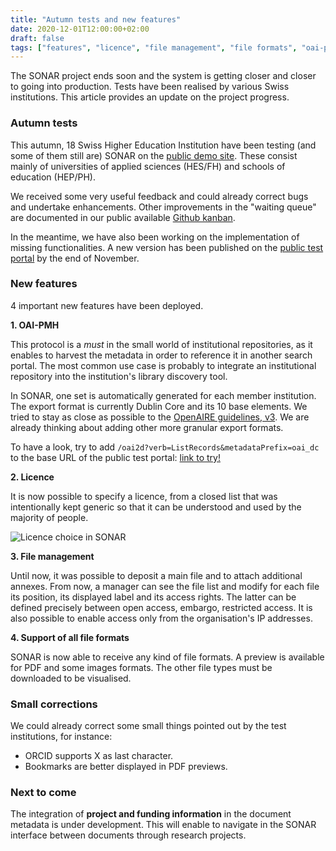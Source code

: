 ```yaml
---
title: "Autumn tests and new features"
date: 2020-12-01T12:00:00+02:00
draft: false
tags: ["features", "licence", "file management", "file formats", "oai-pmh", "tests"]
---
```


The SONAR project ends soon and the system is getting closer and closer to going into production. Tests have been realised by various Swiss institutions. This article provides an update on the project progress.

<!--more-->

### Autumn tests

This autumn, 18 Swiss Higher Education Institution have been testing (and some of them still are) SONAR on the [public demo site](https://sonar.test.rero.ch/). These consist mainly of universities of applied sciences (HES/FH) and schools of education (HEP/PH).

We received some very useful feedback and could already correct bugs and undertake enhancements. Other improvements in the "waiting queue" are documented in our public available [Github kanban](https://github.com/orgs/rero/projects/4).

In the meantime, we have also been working on the implementation of missing functionalities. A new version has been published on the [public test portal](https://sonar.test.rero.ch/) by the end of November.

### New features

4 important new features have been deployed.

**1. OAI-PMH**

This protocol is a *must* in the small world of institutional repositories, as it enables to harvest the metadata in order to reference it in another search portal. The most common use case is probably to integrate an institutional repository into the institution's library discovery tool.

In SONAR, one set is automatically generated for each member institution. The export format is currently Dublin Core and its 10 base elements. We tried to stay as close as possible to the [OpenAIRE guidelines, v3](https://guidelines.readthedocs.io/en/latest/literature/application_profile.html). We are already thinking about adding other more granular export formats.

To have a look, try to add `/oai2d?verb=ListRecords&metadataPrefix=oai_dc` to the base URL of the public test portal: [link to try!](https://sonar.test.rero.ch/oai2d?verb=ListRecords&metadataPrefix=oai_dc)

**2. Licence**

It is now possible to specify a licence, from a closed list that was intentionally kept generic so that it can be understood and used by the majority of people.

<img class="image fit" src="/images/licence.png" alt="Licence choice in SONAR" title="Licence choice in SONAR" >

**3. File management**

Until now, it was possible to deposit a main file and to attach additional annexes. From now, a manager can see the file list and modify for each file its position, its displayed label and its access rights. The latter can be defined precisely between open access, embargo, restricted access. It is also possible to enable access only from the organisation's IP addresses.

**4. Support of all file formats**

SONAR is now able to receive any kind of file formats. A preview is available for PDF and some images formats. The other file types must be downloaded to be visualised.

### Small corrections

We could already correct some small things pointed out by the test institutions, for instance:

* ORCID supports X as last character.
* Bookmarks are better displayed in PDF previews.

### Next to come

The integration of **project and funding information** in the document metadata is under development. This will enable to navigate in the SONAR interface between documents through research projects.